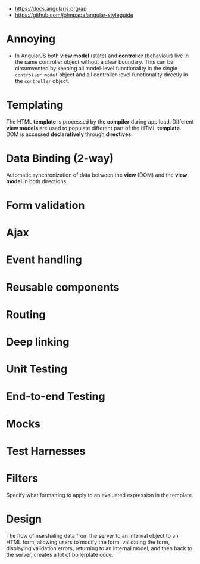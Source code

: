 - https://docs.angularjs.org/api
- https://github.com/johnpapa/angular-styleguide

# Annoying
- In AngularJS both **view model** (state) and **controller** (behaviour) live in the same controller object without a clear boundary. This can be circumvented by keeping all model-level functionality in the single `controller.model` object and all controller-level functionality directly in the `controller` object.

# Templating
The HTML **template** is processed by the **compiler** during app load. Different **view models** are used to populate different part of the HTML **template**.
DOM is accessed **declaratively** through **directives**. 

# Data Binding (2-way)
Automatic synchronization of data between the **view** (DOM) and the **view model** in both directions.

# Form validation

# Ajax

# Event handling

# Reusable components

# Routing

# Deep linking

# Unit Testing

# End-to-end Testing

# Mocks

# Test Harnesses

# Filters
Specify what formatting to apply to an evaluated expression in the template.

# Design
The flow of marshaling data from the server to an internal object to an HTML form, allowing users to modify the form, validating the form, displaying validation errors, returning to an internal model, and then back to the server, creates a lot of boilerplate code.
